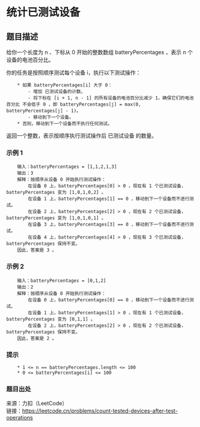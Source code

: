 # 统计已测试设备

## 题目描述

给你一个长度为 n 、下标从 0 开始的整数数组 batteryPercentages ，表示 n 个设备的电池百分比。

你的任务是按照顺序测试每个设备 i，执行以下测试操作：

```text
    * 如果 batteryPercentages[i] 大于 0：
        - 增加 已测试设备的计数。
        - 将下标在 [i + 1, n - 1] 的所有设备的电池百分比减少 1，确保它们的电池百分比 不会低于 0 ，即 batteryPercentages[j] = max(0, batteryPercentages[j] - 1)。
        - 移动到下一个设备。
    * 否则，移动到下一个设备而不执行任何测试。
```

返回一个整数，表示按顺序执行测试操作后 已测试设备 的数量。

### 示例 1

```text
    输入：batteryPercentages = [1,1,2,1,3]
    输出：3
    解释：按顺序从设备 0 开始执行测试操作：
        在设备 0 上，batteryPercentages[0] > 0 ，现在有 1 个已测试设备，batteryPercentages 变为 [1,0,1,0,2] 。
        在设备 1 上，batteryPercentages[1] == 0 ，移动到下一个设备而不进行测试。
        在设备 2 上，batteryPercentages[2] > 0 ，现在有 2 个已测试设备，batteryPercentages 变为 [1,0,1,0,1] 。
        在设备 3 上，batteryPercentages[3] == 0 ，移动到下一个设备而不进行测试。
        在设备 4 上，batteryPercentages[4] > 0 ，现在有 3 个已测试设备，batteryPercentages 保持不变。
    因此，答案是 3 。
```

### 示例 2

```text
    输入：batteryPercentages = [0,1,2]
    输出：2
    解释：按顺序从设备 0 开始执行测试操作：
        在设备 0 上，batteryPercentages[0] == 0 ，移动到下一个设备而不进行测试。
        在设备 1 上，batteryPercentages[1] > 0 ，现在有 1 个已测试设备，batteryPercentages 变为 [0,1,1] 。
        在设备 2 上，batteryPercentages[2] > 0 ，现在有 2 个已测试设备，batteryPercentages 保持不变。
    因此，答案是 2 。
```

### 提示

```text
    * 1 <= n == batteryPercentages.length <= 100 
    * 0 <= batteryPercentages[i] <= 100
```

### 题目出处

来源：力扣（LeetCode）  
链接：<https://leetcode.cn/problems/count-tested-devices-after-test-operations>
